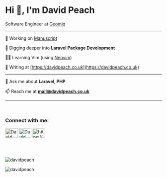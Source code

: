<h1>Hi 👋, I'm David Peach</h1>

Software Engineer at [Geomiq](https://github.com/geomiq)

---

🔭 Working on [Manuscript](https://github.com/davidpeach/composer-manuscript)

🌱 Digging deeper into **Laravel Package Development**

👨‍💻 Learning Vim (using [Neovim](https://neovim.io/))

📝 Writing at [https://davidpeach.co.uk](https://davidpeach.co.uk)


---


💬 Ask me about **Laravel, PHP**

📫 Reach me at **mail@davidpeach.co.uk**

---

<br>
<h3 align="left">Connect with me:</h3>
<p align="left">
<a href="https://twitter.com/iamdavidpeach" target="blank"><img align="center" src="https://raw.githubusercontent.com/rahuldkjain/github-profile-readme-generator/master/src/images/icons/Social/twitter.svg" alt="David Peach on Twitter" height="30" width="40" /></a>
<a href="https://linkedin.com/in/iamdavidpeach" target="blank"><img align="center" src="https://raw.githubusercontent.com/rahuldkjain/github-profile-readme-generator/master/src/images/icons/Social/linked-in-alt.svg" alt="David Peach on LinkedIn" height="30" width="40" /></a>
<a href="https://davidpeach.co.uk/feed/" target="blank"><img align="center" src="https://raw.githubusercontent.com/rahuldkjain/github-profile-readme-generator/master/src/images/icons/Social/rss.svg" alt="https://davidpeach.co.uk/feed/" height="30" width="40" /></a>
</p>
<br>

<br>
<p><img src="https://github-readme-streak-stats.herokuapp.com/?user=davidpeach&theme=dracula&no-frame=true" alt="davidpeach" /></p>

<p><img src="https://github-readme-stats.vercel.app/api?username=davidpeach&show_icons=true&locale=en&theme=dracula&no-frame=true" alt="davidpeach" /></p>
